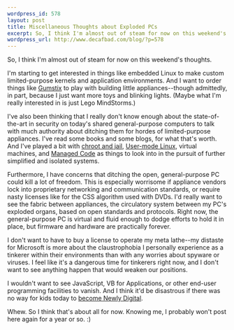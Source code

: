 ```yaml
--- 
wordpress_id: 578
layout: post
title: Miscellaneous Thoughts about Exploded PCs
excerpt: So, I think I'm almost out of steam for now on this weekend's thoughts.
wordpress_url: http://www.decafbad.com/blog/?p=578
---
```

So, I think I'm almost out of steam for now on this weekend's thoughts.

I'm starting to get interested in things like embedded Linux to make custom limited-purpose kernels and application environments.  And I want to order things like [Gumstix][gumstix] to play with building little appliances--though admittedly, in part, because I just want more toys and blinking lights.  (Maybe what I'm really interested in is just Lego MindStorms.)

I've also been thinking that I really don't know enough about the state-of-the-art in security on today's shared general-purpose computers to talk with much authority about ditching them for hordes of limited-purpose appliances.  I've read some books and some blogs, for what that's worth.  And I've played a bit with [chroot and jail][jail], [User-mode Linux][UML], virtual machines, and [Managed Code][managedcode] as things to look into in the pursuit of further simplified and isolated systems.

Furthermore, I have concerns that ditching the open, general-purpose PC could kill a lot of freedom.  This is especially worrisome if appliance vendors lock into proprietary networking and communication standards, or require nasty licenses like for the CSS algorithm used with DVDs.  I'd really want to see the fabric between appliances, the circulatory system between my PC's exploded organs, based on open standards and protocols.  Right now, the general-purpose PC is virtual and fluid enough to dodge efforts to hold it in place, but firmware and hardware are practically forever.

I don't want to have to buy a license to operate my meta lathe--my distaste for Microsoft is more about the claustrophobia I personally experience as a tinkerer within their environments than with any worries about spyware or viruses.  I feel like it's a dangerous time for tinkerers right now, and I don't want to see anything happen that would weaken our positions.

I wouldn't want to see JavaScript, VB for Applications, or other end-user programming facilities to vanish.  And I think it'd be disastrous if there was no way for kids today to [become Newly Digital][newlydigital].

Whew.  So I think that's about all for now.  Knowing me, I probably won't post here again for a year or so.  :)

[newlydigital]: http://www.decafbad.com/blog/2003/06/13/newly_digital
[jail]: http://docs.freebsd.org/44doc/papers/jail/jail-4.html#section4
[UML]: http://user-mode-linux.sourceforge.net/
[gumstix]: http://www.gumstix.com/sys_tinycomp.html
[managedcode]: http://msdn.microsoft.com/theshow/Episode035/default.asp
